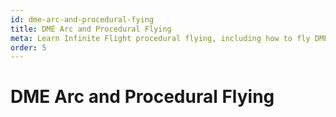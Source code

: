 ```yaml
---
id: dme-arc-and-procedural-fying
title: DME Arc and Procedural Flying
meta: Learn Infinite Flight procedural flying, including how to fly DME Arcs.
order: 5
---
```


# DME Arc and Procedural Flying